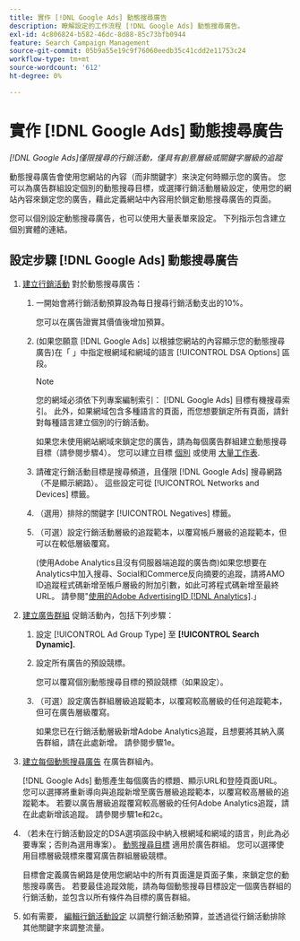```yaml
---
title: 實作 [!DNL Google Ads] 動態搜尋廣告
description: 瞭解設定的工作流程 [!DNL Google Ads] 動態搜尋廣告。
exl-id: 4c806824-b582-46dc-8d88-85c73bfb0944
feature: Search Campaign Management
source-git-commit: 05b9a55e19c9f76060eedb35c41cdd2e11753c24
workflow-type: tm+mt
source-wordcount: '612'
ht-degree: 0%

---
```


# 實作 [!DNL Google Ads] 動態搜尋廣告

*[!DNL Google Ads]僅限搜尋的行銷活動，僅具有創意層級或關鍵字層級的追蹤*

動態搜尋廣告會使用您網站的內容（而非關鍵字）來決定何時顯示您的廣告。 您可以為廣告群組設定個別的動態搜尋目標，或選擇行銷活動層級設定，使用您的網站內容來鎖定您的廣告，藉此定義網站中內容用於鎖定動態搜尋廣告的頁面。

您可以個別設定動態搜尋廣告，也可以使用大量表單來設定。 下列指示包含建立個別實體的連結。

## 設定步驟 [!DNL Google Ads] 動態搜尋廣告

1. [建立行銷活動](/help/search-social-commerce/campaign-management/campaigns/campaign-manage.md) 對於動態搜尋廣告：

   1. 一開始會將行銷活動預算設為每日搜尋行銷活動支出的10%。

      您可以在廣告證實其價值後增加預算。

   1. (如果您願意 [!DNL Google Ads] 以根據您網站的內容顯示您的動態搜尋廣告)在「 」中指定根網域和網域的語言 [!UICONTROL DSA Options] 區段。

      >[!NOTE]
      >
      >您的網域必須依下列專案編制索引： [!DNL Google Ads] 目標有機搜尋索引。 此外，如果網域包含多種語言的頁面，而您想要鎖定所有頁面，請針對每種語言建立個別的行銷活動。

      如果您未使用網站網域來鎖定您的廣告，請為每個廣告群組建立動態搜尋目標（請參閱步驟4）。 您可以建立目標 [個別](/help/search-social-commerce/campaign-management/campaigns/dynamic-search-target-manage.md) 或使用 [大量工作表](/help/search-social-commerce/campaign-management/bulksheets/bulksheet-about.md).

   1. 請確定行銷活動目標是搜尋頻道，且僅限 [!DNL Google Ads] 搜尋網路（不是顯示網路）。 這些設定可從 [!UICONTROL Networks and Devices] 標籤。

   1. （選用）排除的關鍵字 [!UICONTROL Negatives] 標籤。

   1. （可選）設定行銷活動層級的追蹤範本，以覆寫帳戶層級的追蹤範本，但可以在較低層級覆寫。

      (使用Adobe Analytics且沒有伺服器端追蹤的廣告商)如果您想要在Analytics中加入搜尋、Social和Commerce反向摘要的追蹤，請將AMO ID追蹤程式碼新增至帳戶層級的附加引數，如此可將程式碼新增至最終URL。 請參閱&quot;[使用的Adobe AdvertisingID [!DNL Analytics]](/help/integrations/analytics/ids.md).」

1. [建立廣告群組](/help/search-social-commerce/campaign-management/campaigns/ad-group-manage.md) 促銷活動內，包括下列步驟：

   1. 設定 [!UICONTROL Ad Group Type] 至 **[!UICONTROL Search Dynamic].**

   1. 設定所有廣告的預設競標。

      您可以覆寫個別動態搜尋目標的預設競標（如果設定）。

   1. （可選）設定廣告群組層級追蹤範本，以覆寫較高層級的任何追蹤範本，但可在廣告層級覆寫。

      如果您已在行銷活動層級新增Adobe Analytics追蹤，且想要將其納入廣告群組，請在此處新增。 請參閱步驟1e。

1. [建立每個動態搜尋廣告](/help/search-social-commerce/campaign-management/campaigns/ad-manage.md) 在廣告群組內。

   [!DNL Google Ads] 動態產生每個廣告的標題、顯示URL和登陸頁面URL。 您可以選擇將重新導向與追蹤新增至廣告層級追蹤範本，以覆寫較高層級的追蹤範本。
若要以廣告層級追蹤覆寫較高層級的任何Adobe Analytics追蹤，請在此處新增該追蹤。 請參閱步驟1e和2c。

1. （若未在行銷活動設定的DSA選項區段中納入根網域和網域的語言，則此為必要專案；否則為選用專案）。 [動態搜尋目標](/help/search-social-commerce/campaign-management/campaigns/dynamic-search-target-manage.md) 適用於廣告群組。 您可以選擇使用目標層級競標來覆寫廣告群組層級競標。

   目標會定義廣告網路是使用您網站中的所有頁面還是頁面子集，來鎖定您的動態搜尋廣告。 若要最佳追蹤效能，請為每個動態搜尋目標設定一個廣告群組的行銷活動，並包含以所有條件為目標的廣告群組。

1. 如有需要， [編輯行銷活動設定](/help/search-social-commerce/campaign-management/campaigns/campaign-manage.md) 以調整行銷活動預算，並透過從行銷活動排除其他關鍵字來調整流量。
